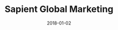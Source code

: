 ---
layout: site
title: "Sapient Global Marketing"
date: 2018-01-02
categories: [community]
version: 1.4.8
major: 1
minor: 4
patch: 8
slug: sapient-global-marketing
link: https://www.sapientglobalmarkets.com/
permalink: /sites/:slug
---